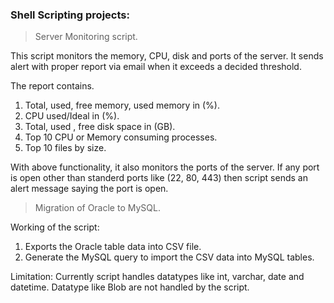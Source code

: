 ### Shell Scripting projects:

> Server Monitoring script.

This script monitors the memory, CPU, disk and ports of the server. It sends alert with proper report via email when it exceeds a decided threshold.

The report contains.
1. Total, used, free memory, used memory in (%).
2. CPU used/Ideal in (%).
3. Total, used , free disk space in (GB).
4. Top 10 CPU or Memory consuming processes.
5. Top 10 files by size.

With above functionality, it also monitors the ports of the server. If any port is open other than standerd ports like (22, 80, 443) then script sends an alert message saying the port is open.


> Migration of Oracle to MySQL.

Working of the script:
1. Exports the Oracle table data into CSV file.
2. Generate the MySQL query to import the CSV data into MySQL tables.

Limitation: Currently script handles datatypes like int, varchar, date and datetime. Datatype like Blob are not handled by the script.

